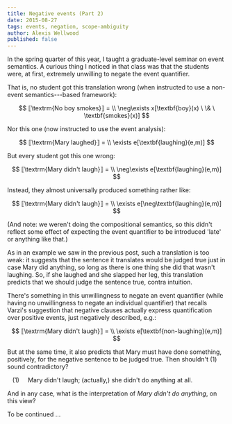 ```yaml
---
title: Negative events (Part 2)
date: 2015-08-27
tags: events, negation, scope-ambiguity
author: Alexis Wellwood
published: false
---
```


In the spring quarter of this year, I taught a graduate-level seminar on event semantics. A curious thing I noticed in that class was that the students were, at first, extremely unwilling to negate the event quantifier. 

That is, no student got this translation wrong (when instructed to use a non-event semantics---based framework):

$$
⟦\textrm{No boy smokes}⟧ = \\
\neg\exists x[\textbf{boy}(x) \ \& \ \textbf{smokes}(x)]
$$

Nor this one (now instructed to use the event analysis):

$$ 
⟦\textrm{Mary laughed}⟧ = \\
\exists e[\textbf{laughing}(e,m)]
$$ 

But every student got this one wrong: 

$$
⟦\textrm{Mary didn't laugh}⟧ = \\
\neg\exists e[\textbf{laughing}(e,m)]
$$

Instead, they almost universally produced something rather like: 

$$
⟦\textrm{Mary didn't laugh}⟧ = \\
\exists e[\neg\textbf{laughing}(e,m)]
$$

(And note: we weren't doing the compositional semantics, so this didn't reflect some effect of expecting the event quantifier to be introduced 'late' or anything like that.)

As in an example we saw in the previous post, such a translation is too weak: it suggests that the sentence it translates would be judged true just in case Mary did anything, so long as there is one thing she did that wasn't laughing. So, if she laughed and she slapped her leg, this translation predicts that we should judge the sentence true, contra intuition.

There's something in this unwillingness to negate an event quantifier (while having no unwillingness to negate an individual quantifier) that recalls Varzi's suggestion that negative clauses actually express quantification over positive events, just negatively described, e.g.: 

$$
⟦\textrm{Mary didn't laugh}⟧ = \\
\exists e[\textbf{non-laughing}(e,m)]
$$

But at the same time, it also predicts that Mary must have done something, positively, for the negative sentence to be judged true. Then shouldn't (1) sound contradictory?

&nbsp;&nbsp; (1) &nbsp;&nbsp;&nbsp; Mary didn't laugh; (actually,) she didn't do anything at all.

And in any case, what is the interpretation of *Mary didn't do anything*, on this view?

To be continued ...







